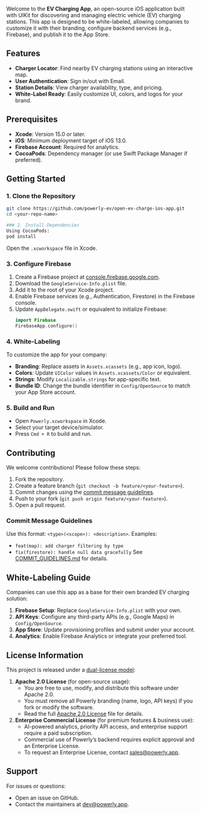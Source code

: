 Welcome to the **EV Charging App**, an open-source iOS application built with UIKit for discovering and managing electric vehicle (EV) charging stations. This app is designed to be white-labeled, allowing companies to customize it with their branding, configure backend services (e.g., Firebase), and publish it to the App Store.

## Features
- **Charger Locator**: Find nearby EV charging stations using an interactive map.
- **User Authentication**: Sign in/out with Email.
- **Station Details**: View charger availability, type, and pricing.
- **White-Label Ready**: Easily customize UI, colors, and logos for your brand.

## Prerequisites
- **Xcode**: Version 15.0 or later.
- **iOS**: Minimum deployment target of iOS 13.0.
- **Firebase Account**: Required for analytics.
- **CocoaPods**: Dependency manager (or use Swift Package Manager if preferred).

## Getting Started

### 1. Clone the Repository
```bash
git clone https://github.com/powerly-ev/open-ev-charge-ios-app.git
cd <your-repo-name>

### 2. Install Dependencies
Using CocoaPods:
pod install
```
Open the `.xcworkspace` file in Xcode.

### 3. Configure Firebase
1. Create a Firebase project at [console.firebase.google.com](https://console.firebase.google.com).
2. Download the `GoogleService-Info.plist` file.
3. Add it to the root of your Xcode project.
4. Enable Firebase services (e.g., Authentication, Firestore) in the Firebase console.
5. Update `AppDelegate.swift` or equivalent to initialize Firebase:
   ```swift
   import Firebase
   FirebaseApp.configure()
   ```

### 4. White-Labeling
To customize the app for your company:
- **Branding**: Replace assets in `Assets.xcassets` (e.g., app icon, logo).
- **Colors**: Update `UIColor` values in `Assets.xcassets/Color` or equivalent.
- **Strings**: Modify `Localizable.strings` for app-specific text.
- **Bundle ID**: Change the bundle identifier in `Config/OpenSource` to match your App Store account.

### 5. Build and Run
- Open `Powerly.xcworkspace` in Xcode.
- Select your target device/simulator.
- Press `Cmd + R` to build and run.

## Contributing
We welcome contributions! Please follow these steps:
1. Fork the repository.
2. Create a feature branch (`git checkout -b feature/<your-feature>`).
3. Commit changes using the [commit message guidelines](#commit-message-guidelines).
4. Push to your fork (`git push origin feature/<your-feature>`).
5. Open a pull request.

### Commit Message Guidelines
Use this format: `<type>(<scope>): <description>`. Examples:
- `feat(map): add charger filtering by type`
- `fix(firestore): handle null data gracefully`
See [COMMIT_GUIDELINES.md](COMMIT_GUIDELINES.md) for details.

## White-Labeling Guide
Companies can use this app as a base for their own branded EV charging solution:
1. **Firebase Setup**: Replace `GoogleService-Info.plist` with your own.
2. **API Keys**: Configure any third-party APIs (e.g., Google Maps) in `Config/OpenSource`.
3. **App Store**: Update provisioning profiles and submit under your account.
4. **Analytics**: Enable Firebase Analytics or integrate your preferred tool.

## License Information
This project is released under a [dual-license model](LICENSE):
1. **Apache 2.0 License** (for open-source usage):
   - You are free to use, modify, and distribute this software under Apache 2.0.
   - You must remove all Powerly branding (name, logo, API keys) if you fork or modify the software.
   - Read the full [Apache 2.0 License](LICENSE) file for details.
2. **Enterprise Commercial License** (for premium features & business use):
   - AI-powered analytics, priority API access, and enterprise support require a paid subscription.
   - Commercial use of Powerly’s backend requires explicit approval and an Enterprise License.
   - To request an Enterprise License, contact [sales@powerly.app](mailto:sales@powerly.app).

## Support
For issues or questions:
- Open an issue on GitHub.
- Contact the maintainers at dev@powerly.app.
